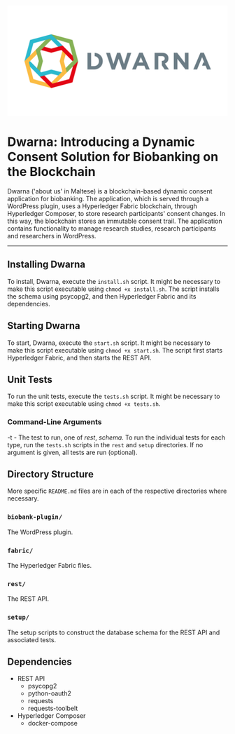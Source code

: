 ![](https://github.com/NicholasMamo/dwarna/raw/master/assets/logo.png "Dwarna Logo")

# Dwarna: Introducing a Dynamic Consent Solution for Biobanking on the Blockchain

Dwarna ('about us' in Maltese) is a blockchain-based dynamic consent application for biobanking. The application, which is served through a WordPress plugin, uses a Hyperledger Fabric blockchain, through Hyperledger Composer, to store research participants' consent changes. In this way, the blockchain stores an immutable consent trail. The application contains functionality to manage research studies, research participants and researchers in WordPress.

---

## Installing Dwarna

To install, Dwarna, execute the `install.sh` script. It might be necessary to make this script executable using `chmod +x install.sh`. The script installs the schema using psycopg2, and then Hyperledger Fabric and its dependencies.

## Starting Dwarna

To start, Dwarna, execute the `start.sh` script. It might be necessary to make this script executable using `chmod +x start.sh`. The script first starts Hyperledger Fabric, and then starts the REST API.

## Unit Tests

To run the unit tests, execute the `tests.sh` script. It might be necessary to make this script executable using `chmod +x tests.sh`.

### Command-Line Arguments

-t - The test to run, one of _rest_, _schema_. To run the individual tests for each type, run the `tests.sh` scripts in the `rest` and `setup` directories. If no argument is given, all tests are run (optional).

## Directory Structure

More specific `README.md` files are in each of the respective directories where necessary.

### `biobank-plugin/`

The WordPress plugin.

### `fabric/`

The Hyperledger Fabric files.

### `rest/`

The REST API.

### `setup/`

The setup scripts to construct the database schema for the REST API and associated tests.

## Dependencies

- REST API
	- psycopg2
	- python-oauth2
	- requests
	- requests-toolbelt
- Hyperledger Composer
	- docker-compose
